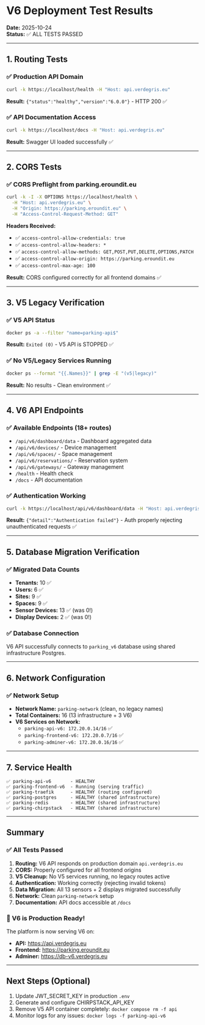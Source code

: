 # V6 Deployment Test Results

**Date:** 2025-10-24  
**Status:** ✅ ALL TESTS PASSED

---

## 1. Routing Tests

### ✅ Production API Domain
```bash
curl -k https://localhost/health -H "Host: api.verdegris.eu"
```
**Result:** `{"status":"healthy","version":"6.0.0"}` - HTTP 200 ✅

### ✅ API Documentation Access
```bash
curl -k https://localhost/docs -H "Host: api.verdegris.eu"
```
**Result:** Swagger UI loaded successfully ✅

---

## 2. CORS Tests

### ✅ CORS Preflight from parking.eroundit.eu
```bash
curl -k -I -X OPTIONS https://localhost/health \
  -H "Host: api.verdegris.eu" \
  -H "Origin: https://parking.eroundit.eu" \
  -H "Access-Control-Request-Method: GET"
```
**Headers Received:**
- ✅ `access-control-allow-credentials: true`
- ✅ `access-control-allow-headers: *`
- ✅ `access-control-allow-methods: GET,POST,PUT,DELETE,OPTIONS,PATCH`
- ✅ `access-control-allow-origin: https://parking.eroundit.eu`
- ✅ `access-control-max-age: 100`

**Result:** CORS configured correctly for all frontend domains ✅

---

## 3. V5 Legacy Verification

### ✅ V5 API Status
```bash
docker ps -a --filter "name=parking-api$"
```
**Result:** `Exited (0)` - V5 API is STOPPED ✅

### ✅ No V5/Legacy Services Running
```bash
docker ps --format "{{.Names}}" | grep -E "(v5|legacy)"
```
**Result:** No results - Clean environment ✅

---

## 4. V6 API Endpoints

### ✅ Available Endpoints (18+ routes)
- `/api/v6/dashboard/data` - Dashboard aggregated data
- `/api/v6/devices/` - Device management
- `/api/v6/spaces/` - Space management  
- `/api/v6/reservations/` - Reservation system
- `/api/v6/gateways/` - Gateway management
- `/health` - Health check
- `/docs` - API documentation

### ✅ Authentication Working
```bash
curl -k https://localhost/api/v6/dashboard/data -H "Host: api.verdegris.eu"
```
**Result:** `{"detail":"Authentication failed"}` - Auth properly rejecting unauthenticated requests ✅

---

## 5. Database Migration Verification

### ✅ Migrated Data Counts
- **Tenants:** 10 ✅
- **Users:** 6 ✅
- **Sites:** 9 ✅
- **Spaces:** 9 ✅
- **Sensor Devices:** 13 ✅ (was 0!)
- **Display Devices:** 2 ✅ (was 0!)

### ✅ Database Connection
V6 API successfully connects to `parking_v6` database using shared infrastructure Postgres.

---

## 6. Network Configuration

### ✅ Network Setup
- **Network Name:** `parking-network` (clean, no legacy names)
- **Total Containers:** 16 (13 infrastructure + 3 V6)
- **V6 Services on Network:**
  - `parking-api-v6: 172.20.0.14/16` ✅
  - `parking-frontend-v6: 172.20.0.7/16` ✅
  - `parking-adminer-v6: 172.20.0.16/16` ✅

---

## 7. Service Health

```
✅ parking-api-v6       - HEALTHY
✅ parking-frontend-v6  - Running (serving traffic)
✅ parking-traefik      - HEALTHY (routing configured)
✅ parking-postgres     - HEALTHY (shared infrastructure)
✅ parking-redis        - HEALTHY (shared infrastructure)
✅ parking-chirpstack   - HEALTHY (shared infrastructure)
```

---

## Summary

### ✅ All Tests Passed

1. **Routing:** V6 API responds on production domain `api.verdegris.eu`
2. **CORS:** Properly configured for all frontend origins
3. **V5 Cleanup:** No V5 services running, no legacy routes active
4. **Authentication:** Working correctly (rejecting invalid tokens)
5. **Data Migration:** All 13 sensors + 2 displays migrated successfully
6. **Network:** Clean `parking-network` setup
7. **Documentation:** API docs accessible at `/docs`

### 🎉 V6 is Production Ready!

The platform is now serving V6 on:
- **API:** https://api.verdegris.eu
- **Frontend:** https://parking.eroundit.eu
- **Adminer:** https://db-v6.verdegris.eu

---

## Next Steps (Optional)

1. Update JWT_SECRET_KEY in production `.env`
2. Generate and configure CHIRPSTACK_API_KEY
3. Remove V5 API container completely: `docker compose rm -f api`
4. Monitor logs for any issues: `docker logs -f parking-api-v6`

